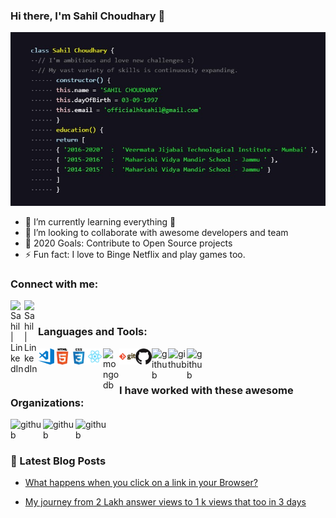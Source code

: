 ### Hi there, I'm Sahil Choudhary 👋

<img  alt="Sahil | LinkedIn"  src="a.jpg" />


- 🌱 I’m currently learning everything 🤣
- 👯 I’m looking to collaborate with awesome developers and team
- 🥅 2020 Goals: Contribute to Open Source projects
- ⚡ Fun fact: I love to Binge Netflix and play games too.

### Connect with me:

[<img align="left" alt="Sahil | LinkedIn" width="22px" src="https://cdn.jsdelivr.net/npm/simple-icons@v3/icons/linkedin.svg" />][linkedin]

[<img align="left" alt="Sahil | LinkedIn" width="22px" src="https://cdn.iconscout.com/icon/free/png-256/quora-9-722735.png" />][quora]

<br />

### Languages and Tools:

<img align="left" alt="Visual Studio Code" width="26px" src="https://raw.githubusercontent.com/github/explore/80688e429a7d4ef2fca1e82350fe8e3517d3494d/topics/visual-studio-code/visual-studio-code.png" />
<img align="left" alt="html5" width="26px" src="https://raw.githubusercontent.com/github/explore/80688e429a7d4ef2fca1e82350fe8e3517d3494d/topics/html/html.png" />
<img align="left" alt="CSS3" width="26px" src="https://raw.githubusercontent.com/github/explore/80688e429a7d4ef2fca1e82350fe8e3517d3494d/topics/css/css.png" />
<img align="left" alt="react" width="26px" src="https://raw.githubusercontent.com/github/explore/80688e429a7d4ef2fca1e82350fe8e3517d3494d/topics/react/react.png" />
<img align="left" alt="mongodb" width="26px" src="https://www.kindpng.com/picc/m/385-3851153_transparent-mongodb-png-circle-png-download.png" />
<img align="left" alt="git" width="26px" src="https://raw.githubusercontent.com/github/explore/80688e429a7d4ef2fca1e82350fe8e3517d3494d/topics/git/git.png" />
<img align="left" alt="github" width="26px" src="https://raw.githubusercontent.com/github/explore/78df643247d429f6cc873026c0622819ad797942/topics/github/github.png" />
<img align="left" alt="github" width="26px" src="https://www.drupal.org/files/project-images/aws-logo.png" />
<img align="left" alt="github" width="30px" src="https://upload.wikimedia.org/wikipedia/commons/thumb/d/d9/Node.js_logo.svg/1280px-Node.js_logo.svg.png" />
<img align="left" alt="github" width="26px" src="https://sdtimes.com/wp-content/uploads/2018/08/logo-glyph.png" />

<br />
<br />


### I have worked with these awesome Organizations:

<img align="left" alt="github" width="52px" src="https://crenshawcomm.com/wp-content/uploads/2018/01/TedX-e1589077100531.png" />
<img align="left" alt="github" width="52px" src="https://logo-load.com/uploads/posts/2016-03/1457694871_ieee-logo.png" />
<img align="left" alt="github" width="52px" src="https://www.thestatesman.com/wp-content/uploads/2018/07/BSNL.jpg" />
<br/>
<br/>

### 📕 Latest Blog Posts

<!-- BLOG-POST-LIST:START -->

- [What happens when you click on a link in your Browser?](https://medium.com/@officialhksahil/what-happens-when-you-click-a-link-in-your-browser-c651f4890d29)

- [My journey from 2 Lakh answer views to 1 k views that too in 3 days](https://qr.ae/pN2war)
<!-- BLOG-POST-LIST:END -->

[linkedin]: https://www.linkedin.com/in/sahil-choudhary-258665125/
[quora]: https://www.quora.com/profile/Sahil-Choudhary-64

